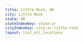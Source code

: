 ```yaml
---
title: Little Rock, AR
city: Little Rock
state: AR
stateIndexKey: state-ar
cityIndexKey: city-ar-little-rock
layout: list_all_locations
---
```

